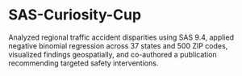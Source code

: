 # SAS-Curiosity-Cup
Analyzed regional traffic accident disparities using SAS 9.4, applied negative binomial regression across 37 states and 500 ZIP codes, visualized findings geospatially, and co-authored a publication recommending targeted safety interventions.
